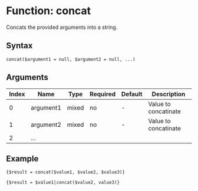 # Function: concat

Concats the provided arguments into a string.

## Syntax

```concat($argument1 = null, $argument2 = null, ...)```

## Arguments

|Index|Name|Type|Required|Default|Description|
|---|---|---|---|---|---|
|0|argument1|mixed|no|-|Value to concatinate|
|1|argument2|mixed|no|-|Value to concatinate|
|2|...|||||

## Example

```
{$result = concat($value1, $value2, $value3)}

{$result = $value1|concat($value2, value3)}
```
